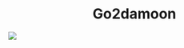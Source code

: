 <html>
  <head>
  </head>
  <body>
    <center>
      <h1>Go2damoon</h1>
    </center>
    <img src="https://media.discordapp.net/attachments/1041599699397914644/1074943779955539968/c0ada714b7573220-.gif?width=1079&height=564">
  </body>
  </html>
  
